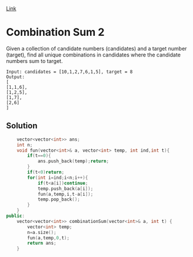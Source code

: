 [Link](https://leetcode.com/problems/combination-sum-ii/submissions/)
# Combination Sum 2
Given a collection of candidate numbers (candidates) and a target number (target), find all unique combinations in candidates where the candidate numbers sum to target.
```
Input: candidates = [10,1,2,7,6,1,5], target = 8
Output: 
[
[1,1,6],
[1,2,5],
[1,7],
[2,6]
]
```
## Solution 
```cpp
    vector<vector<int>> ans;
    int n;
    void fun(vector<int>& a, vector<int> temp, int ind,int t){
        if(t==0){
            ans.push_back(temp);return;
        }
        if(t<0)return;
        for(int i=ind;i<n;i++){
            if(t<a[i])continue;
            temp.push_back(a[i]);
            fun(a,temp,i,t-a[i]);   
            temp.pop_back();
        }
    }
public:
    vector<vector<int>> combinationSum(vector<int>& a, int t) {
        vector<int> temp;
        n=a.size();
        fun(a,temp,0,t);
        return ans;
    }
```